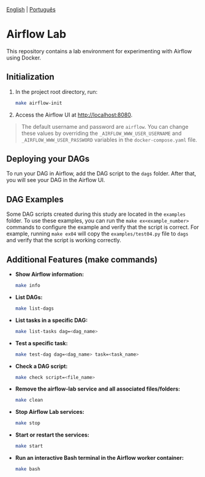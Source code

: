 [English](README.md) | [Português](README.pt-BR.md)

# Airflow Lab

This repository contains a lab environment for experimenting with Airflow using Docker.

## Initialization

1. In the project root directory, run:

    ```sh
    make airflow-init
    ```

2. Access the Airflow UI at [http://localhost:8080](http://localhost:8080).

> The default username and password are `airflow`. You can change these values by overriding the `_AIRFLOW_WWW_USER_USERNAME` and `_AIRFLOW_WWW_USER_PASSWORD` variables in the `docker-compose.yaml` file.

## Deploying your DAGs

To run your DAG in Airflow, add the DAG script to the `dags` folder. After that, you will see your DAG in the Airflow UI.

## DAG Examples

Some DAG scripts created during this study are located in the `examples` folder. To use these examples, you can run the `make ex<example_number>` commands to configure the example and verify that the script is correct. For example, running `make ex04` will copy the `examples/test04.py` file to `dags` and verify that the script is working correctly.

## Additional Features (make commands)

- **Show Airflow information:**

    ```sh
    make info
    ```

- **List DAGs:**

    ```sh
    make list-dags
    ```

- **List tasks in a specific DAG:**

    ```sh
    make list-tasks dag=<dag_name>
    ```

- **Test a specific task:**

    ```sh
    make test-dag dag=<dag_name> task=<task_name>
    ```

- **Check a DAG script:**

    ```sh
    make check script=<file_name>
    ```

- **Remove the airflow-lab service and all associated files/folders:**

    ```sh
    make clean
    ```

- **Stop Airflow Lab services:**

    ```sh
    make stop
    ```

- **Start or restart the services:**

    ```sh
    make start
    ```

- **Run an interactive Bash terminal in the Airflow worker container:**

    ```sh
    make bash
    ```
